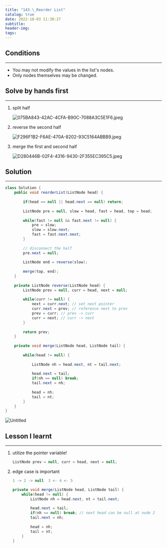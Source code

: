 ```yaml
---
title: "143.\_Reorder List"
catalog: true
date: 2022-10-03 11:30:27
subtitle:
header-img:
tags:
---
```

## Conditions

---

- You may not modify the values in the list's nodes.
- Only nodes themselves may be changed.

## Solve by hands first

---

1. split half
    
    ![075BA843-42AC-4CFA-B90C-7088A3C5E1F6.jpeg](https://s3-us-west-2.amazonaws.com/secure.notion-static.com/1595618f-6e66-45ae-9031-819b766f5d2c/075BA843-42AC-4CFA-B90C-7088A3C5E1F6.jpeg)
    
2. reverse the second half
    
    ![F296F1B2-F6AE-470A-8202-93C5164ABBB9.jpeg](https://s3-us-west-2.amazonaws.com/secure.notion-static.com/19adefd7-34c8-4181-852e-25e94d19c81d/F296F1B2-F6AE-470A-8202-93C5164ABBB9.jpeg)
    
3. merge the first and second half
    
    ![D280446B-02F4-4316-9430-2F355EC395C5.jpeg](https://s3-us-west-2.amazonaws.com/secure.notion-static.com/304a1cc0-94e4-4c31-9adf-c409c30adb84/D280446B-02F4-4316-9430-2F355EC395C5.jpeg)
    

## Solution

---

```java
class Solution {
    public void reorderList(ListNode head) {
        
        if(head == null || head.next == null) return;
        
        ListNode pre = null, slow = head, fast = head, top = head;
        
        while(fast != null && fast.next != null) {
            pre = slow;
            slow = slow.next;
            fast = fast.next.next;
        }
        
        // disconnect the half
        pre.next = null;
        
        ListNode end = reverse(slow);
        
        merge(top, end);
    }
    
    private ListNode reverse(ListNode head) {
        ListNode prev = null, curr = head, next = null;
        
        while(curr != null) {
            next = curr.next; // set next pointer
            curr.next = prev; // reference next to prev
            prev = curr; // prev -> curr
            curr = next; // curr -> next
        }
        
        return prev;
    }
    
    private void merge(ListNode head, ListNode tail) {
        
        while(head != null) {
            
            ListNode nh = head.next, nt = tail.next;
            
            head.next = tail;
            if(nh == null) break;
            tail.next = nh;
            
            head = nh;
            tail = nt;
        }
    }
}
```

![Untitled](https://s3-us-west-2.amazonaws.com/secure.notion-static.com/10083bc9-3e1d-4033-9fcf-eb5e041dfc20/Untitled.png)

## Lesson I learnt

---

1. utilize the pointer variable!
    
    ```java
    ListNode prev = null, curr = head, next = null;
    ```
    
2. edge case is important
    
    ```java
    1 -> 2 -> null  3 <- 4 <- 5
    
    private void merge(ListNode head, ListNode tail) {
        while(head != null) {
            ListNode nh = head.next, nt = tail.next;
            
            head.next = tail;
            if(nh == null) break; // next head can be null at node 2
            tail.next = nh;
            
            head = nh;
            tail = nt;
        }
    }
    ```
